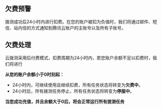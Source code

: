## 欠费预警

拨测成功后24小时内进行扣费。在您的账户被扣为负值时，我们将通过邮件、短信、站内信的方式通知到腾讯云账户的主账号以及所有子账号。

## 欠费处理

云拨测采用后付费模式，扣费周期为24小时内，若您账户余额不足以扣费时，我们将进行

**从您的账户余额小于0时刻起：**

- 24小时内，可继续使用且继续扣费，所有任务状态将转变为**欠费中**。
- 24小时后，所有拨测任务停止，所有任务状态将转变为**停服中**。

**当您成功充值，并且余额大于0后，将会正常运行所有拨测任务**
